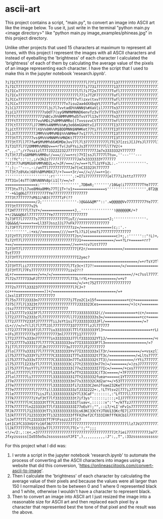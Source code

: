 # ascii-art

This project contains a script, "main.py", to convert an image into ASCII art like the image below.
To use it, just write in the terminal "python main.py \<image directory\>" like "python main.py image_examples/phineas.jpg" in this project directory.
    
Unlike other projects that used 15 characters at maximum to represent all tones, with this project I represent the images with all ASCII characters and instead of eyeballing the 'brightness' of each character I calculated the 'brightness' of each of them by calculating the average value of the pixels of an image representing each character. I have the script that I used to make this in the jupyter notebook 'research.ipynb'.

```text
7i7ICT7777777777777777777777777777777l77f177777777137777777777777777777iiI33uii777777lf3333333Ci(y33333323t7777777
7i7ICT7777777777777777777777777777777i773177777777137777777777777777777iiIf3t77777777lf3333333Ci(y33333323t7777777
7i7ICv777777777777777777777777777lTl7i7T2x7777777Tufl77777777777777777777iil777777777lf33333333sThn3333333u7777777
7i7ICv777777777777777777777777777l77[s7T2F7777777Tufl77777777777777777777777777777777lf33333333FThu3333333n7777777
7i7CCv777777777777777777777777TT7vT)zxv(txv777777Tufl77777777777777777777777777777777lf33333333t7h13333333n7777777
7i7CCv77777777777777T777777Tv7isu2aa4dXXbqVt77777Tufl77777777777777777777777777777777lf33333333t7h13333333n7777777
7ilC177777777777777l3i7l7vvtadD%%NNN$%#XaV[il7777Tn3777777777777777777777777777777777lf33333333IJy13333333I7777777
7iiC17777777777777sOdT7(syGMNMNMNND6envTz3v777777Tn377777777777777777777777777777ll77lf33333333fJyt3333332Cl777777
777ft7777777777771%BCvJh%NMM%MM%d5TvsY7l13v777777Tn3777777777777777777777777777[Fuz77lf333333333xaFf3333333i777777
777ftT777777777vu%MDi2%8MM%NMRo[(TvvssvvCtT7777777nflT777777777777777777777iJxn322s77lf3333333331asC3333333J777777
777CtT777777lJ77MM%%4NMM%%%#y3e66mGGHdtvIJT777777TI37777777777777777777777iI22f332s77lf333333333uysn3333333J777777
7iiCtT77777777)X$%%0N%%M$BDDMNN$NM#Ket77Yi77l7777TI3T777777777777777777777i3333332s77lf3333333333yJu3333333J777777
7ll3tT77777777JMM%%%MM%MB$%%%NMHeF7v1777l77777777TI3T777777777777777777777lf333332si7l32333333333yin3333333z777777
7773tT7l77777vs$M%%%MNNM%%MNDKt7T777f777777777777TI3T7777777777777777777777I23f323s7viI333fn11111hi13333332Y777777
7773tT7ll7T7fw#$M%MM%66#DMDeJvv77l7l37777777777l7TC37[zziJ[JJYsJl7777l77ilTn233332z777Jiill77777Jylt3333332Y777777
7iT31T7l772OMMM%%M8Dv==+rTv(JsFYsiJs3T77777777llT7V2(+<",,,:";/r7sszizlT77J3222232J7777777777777Ja7x3333332Y777777
7iT3t7JTsG8MNM%%MM0u!/===///==+rc)7YI[ssJl7777lTtu=,''---'''---'':!Yc"::'::,;/v3k2z7777777777777Ja7x3333333Y777777
7iT3t77uM$MGb8%MM%ND2L=/=JF/===//=/==+?LTlJzYFs2L:.-'''''''''''''-'';);-''---.-:/unTTl7777777777Je7[nC33323t777777
7lT3t7z8%Xx)68%%BM%M0XJ?/+?===+3r/==//=///==++1c-'''''''''''''''''''':r!''''''''.:=ITi7777777777[elT77iJsttz777777
77T31v[4sTT(UN%N8N%8p(i1[?/==/=?==============x:'''''''''''''''''',7DBmR;'''''''/10&q(i77777777TYe7777777777777777
77T3tv77il7ve8MHa8MMs77T[1T+!v1+==============s'''''''''''''''''',8T2@@@a.'-''-+&1g@&1T77777777TYe7777777777777777
7773t7777777sM$1i%B3(7777TzF(??==============/J;''''''''''''''''-)@&&&&@M""::'.w@@@@@Vv777777777Ye7777777777777777
7773tT777777v2%[T2HT77777lT7sY+/==============+J,.'''''''''''''''!@@@@@@K/+?++/2&&&@&tl777777777Ye7777777777777777
7i73FT7l777777s77T7777777777TiuT//=============+J;'''''''''''''''-lQ&&&d/=====+==Ll337JsszJJi77vFk7777777777777777
7i73FT7l77777777777777777777777zz=/==============(c;:'.-''''''''''.:+xs//========////==+?L)7iJ[sno7i77777777777777
7J72YT7l77777777777777777777777TJs+/===============c)+;,:''''''::"!L)+/==================////=++L(vlJ[zszi777Til77
Ti72YT7l7777777777777777777777777J1+==============/==+?Lr+=====+rr?+==/==========================//==++rcv7itt7777
7J73YT7l7777777777777777777777777[F2r/================/================================================///?TstT777
7J73YT7l7777777777777777777777777I2yec?=/===========================================================/=+rTsYJTllT77
7J73YT7lii7777777777777777777l7Tz3c+)7J?!============/=/=========================================/=+L7Fsl777777777
7J73YT7l77Fs77777777777777777iiv2?!?uL+r===========/=+=/=/====================================//+c7ssl777777777777
7l72s7777733uFJT7777777777777l773L!rYL++===========/=+v?=================================/=/=+c752T777777777777777
7772s7777l333237777777777777777l7CJ+?cc+++=============))+/=============================/=+(JxslI3T777777777777777
7l75s7777J3333n777777777777777i7Tzo2C1x15f==============+cc+====================/======+)iFz7T7TC2T777777777777777
7J75[77l7[3323t777777777777777777J333323Ces==============/+)c+/=================/=/=+(tsz7777777C2T777777777777777
iiT3J7777z3323F7l7777777777777777J333333332(//==============+cc+/==============/=+sssiJT77777777f3T777777777777777
l772J7777s2333z7l777777777777ll77J33333333s3=/================+cc+========/===+vtFl777F77777777733777777l777777777
l772J7777Y233fJ777777TiiJsYt1si77J33333333JFl/=================/=?cL+///=/=?(lJl7l77TJ3l7777777733777777lzJl777777
l772J7777F333f7Jl7777iu3333333lTTlf3333333Yl3+=====================+rLL?+(FsJT7777777x3T777777773nl77777T117777777
l772J7777x333n7777777in3333333J77lf3333332YT1J/=====================/+nt7J77T7l7777J7soT77777777317777777z3v777777
i772J7777u333177l77777C3333333sv77I3333333F7l3===================/=?71[T7l777777777JTJh7777777773u777777JT27777777
J7lo[7777u333177l77777C3333333Yv77I3333333xlT3r/==============/=+vsxzl777l777777777llJ27777777772u777777lvIx777777
il75J7777u333Y7i777777C33333331T7Tu3333332t7T3c/============/=Llts77777777777777777Tliz77777777T5t777777iv11T77777
il75J7777u333sT7777777C3333333n77Tu3333332t7T3)/===========/rYti7777777777777777777i77777777777T5t777777i7sI777777
il75J777lI233zTl77777l33333333Ci77t2333333n77n)=/=======/=)zsJ777777777777777777777777777777777Tkz7777777TJ3777777
il75J777lYssY77i77777l333333333[77x2333333I77Ic=/=====/+cxs777777777777777777777777777777777777Tkz7777777JT2777777
J7lol777777l777777777l33333333fx7TY2333333C(T3c=====/+7F777777777777777777777777777777777777777T5Y7T7777iiv5[7l777
J7lol77777li777777777l33333333317TY2333332fuea+=====c1YT777777777777777777777777777777777777777T5F7T7777l7T3x7i777
J77e77777777777777777l333333333n77s333332CXd2ar+=/+53TT7777777777777777777777777777777777777777Te[777777l7Tuu7[777
J77e77777777777777777l333333333fi7z3333C2enJfoae232KeT77777777777777777777777777777777777777777TVJ777777l7TF37J777
777e777777777l77777ill3333333333zTJ332222+:,!LTYtsv2[777iJ77777777777777777777777J77777777777777yJl77777777[27J777
7lle77777777777iisJTil3333333332Y7l33CaF":::::::,:"LfT77ll7777777777777777777777s1T7777777777777yJi777777777e7ll77
777k777777777iYuf3tT7lf333333333t7if3ys"::::::;:::;+IJ77TT7777777777777777777777z[7777777777777lyJl77777777TeJ7i77
l77k777777lYC33333tTT7C3333333331Tluav<,::::::v":'"=/kTTzJ777777777777777777777777777777777vli7lai777777777T21Tl77
777k777777ln223333tT7lf333333333I77oEuY!;"",::i7/+LI'nFv1s7777777777777777777777777777777777i1l7al777777777TC37777
7FJk77777l71233333tT7i33333333333is63KC33CtYJTUU133KcfE7[J777777777777777777777777777777777Tlz7lai7l77777777u3l777
l3JkT7777l71233333tTTi323333333ffFX2hef2Cf333IXKfffKXCb1l77777777777777777777777777777777777777Jai7777777777t2l777
lsJeT7777l7t233333tTT7FtFsszzJJ7[C?LetIC3fC333VGtYz16f3677777777777777777777777777777777777llz7JVJ7777777777Yk7777
llJkT77777Tt333333xT7l7777777l7TC+'!;"";;;<!/=/2:,::x<,=377777777777777777777777777777777777Jt7iei7777777777Ja7777
Jfxyzsssss[Io555o5uJsssssssssYJFI",),,,,,,,,,,:J":,,T",:33zssssssssssssssssssssssssssssssssztfzFyz[ssssssss[sKzzss
```

For this project what I did was:

1. I wrote a script in the jupyter notebook 'research.ipynb' to automate the process of converting all the ASCII characters into images using a website that did this conversion, 'https://onlineasciitools.com/convert-ascii-to-image'.
2. Then I calculate the 'brightness' of each character by calculating the average value of their pixels and because the values were all larger than 150 I normalized them to be between 0 and 1 where 0 represented black and 1 white, otherwise I wouldn't have a character to represent black.
3. Then to convert an image into ASCII art I just resized the image into a reasonable size for ASCII art and then replaced each pixel by a character that represented best the tone of that pixel and the result was the above.
